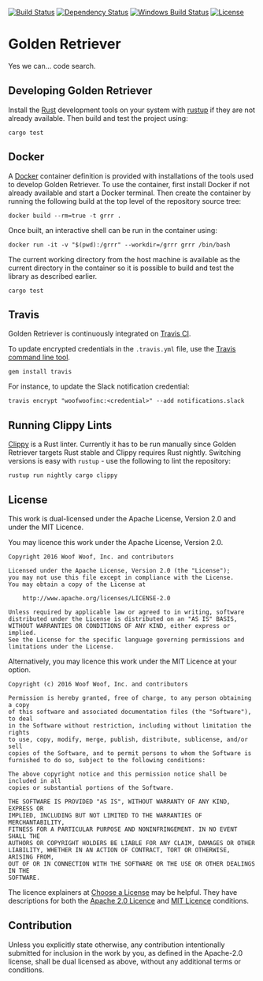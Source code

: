 [![Build Status](https://travis-ci.org/woofwoofinc/golden_retriever.svg?branch=master)](https://travis-ci.org/woofwoofinc/golden_retriever)
[![Dependency Status](https://dependencyci.com/github/woofwoofinc/golden_retriever/badge)](https://dependencyci.com/github/woofwoofinc/golden_retriever)
[![Windows Build Status](https://ci.appveyor.com/api/projects/status/iel04o3riadomnsa/branch/master?svg=true)](https://ci.appveyor.com/project/passy/golden_retriever)
[![License](https://img.shields.io/github/license/woofwoofinc/golden_retriever.svg)](https://github.com/woofwoofinc/golden_retriever#license)


Golden Retriever
================
Yes we can... code search.


Developing Golden Retriever
---------------------------
Install the [Rust] development tools on your system with [rustup] if they are
not already available. Then build and test the project using:

    cargo test

[Rust]: https://www.rust-lang.org
[rustup]: https://www.rustup.rs


Docker
------
A [Docker] container definition is provided with installations of the tools
used to develop Golden Retriever. To use the container, first install Docker if
not already available and start a Docker terminal. Then create the container by
running the following build at the top level of the repository source tree:

    docker build --rm=true -t grrr .

[Docker]: http://docker.io

Once built, an interactive shell can be run in the container using:

    docker run -it -v "$(pwd):/grrr" --workdir=/grrr grrr /bin/bash

The current working directory from the host machine is available as the current
directory in the container so it is possible to build and test the library as
described earlier.

    cargo test


Travis
------
Golden Retriever is continuously integrated on [Travis CI].

To update encrypted credentials in the `.travis.yml` file, use the
[Travis command line tool].

    gem install travis

For instance, to update the Slack notification credential:

    travis encrypt "woofwoofinc:<credential>" --add notifications.slack

[Travis CI]: https://travis-ci.org
[Travis command line tool]: https://docs.travis-ci.com/user/encryption-keys


Running Clippy Lints
--------------------
[Clippy] is a Rust linter. Currently it has to be run manually since Golden
Retriever targets Rust stable and Clippy requires Rust nightly. Switching
versions is easy with `rustup` - use the following to lint the repository:

    rustup run nightly cargo clippy

[Clippy]: https://github.com/Manishearth/rust-clippy


License
-------
This work is dual-licensed under the Apache License, Version 2.0 and under the
MIT Licence.

You may licence this work under the Apache License, Version 2.0.

    Copyright 2016 Woof Woof, Inc. and contributors

    Licensed under the Apache License, Version 2.0 (the "License");
    you may not use this file except in compliance with the License.
    You may obtain a copy of the License at

        http://www.apache.org/licenses/LICENSE-2.0

    Unless required by applicable law or agreed to in writing, software
    distributed under the License is distributed on an "AS IS" BASIS,
    WITHOUT WARRANTIES OR CONDITIONS OF ANY KIND, either express or implied.
    See the License for the specific language governing permissions and
    limitations under the License.

Alternatively, you may licence this work under the MIT Licence at your option.

    Copyright (c) 2016 Woof Woof, Inc. and contributors
    
    Permission is hereby granted, free of charge, to any person obtaining a copy
    of this software and associated documentation files (the "Software"), to deal
    in the Software without restriction, including without limitation the rights
    to use, copy, modify, merge, publish, distribute, sublicense, and/or sell
    copies of the Software, and to permit persons to whom the Software is
    furnished to do so, subject to the following conditions:
    
    The above copyright notice and this permission notice shall be included in all
    copies or substantial portions of the Software.
    
    THE SOFTWARE IS PROVIDED "AS IS", WITHOUT WARRANTY OF ANY KIND, EXPRESS OR
    IMPLIED, INCLUDING BUT NOT LIMITED TO THE WARRANTIES OF MERCHANTABILITY,
    FITNESS FOR A PARTICULAR PURPOSE AND NONINFRINGEMENT. IN NO EVENT SHALL THE
    AUTHORS OR COPYRIGHT HOLDERS BE LIABLE FOR ANY CLAIM, DAMAGES OR OTHER
    LIABILITY, WHETHER IN AN ACTION OF CONTRACT, TORT OR OTHERWISE, ARISING FROM,
    OUT OF OR IN CONNECTION WITH THE SOFTWARE OR THE USE OR OTHER DEALINGS IN THE
    SOFTWARE.

The licence explainers at [Choose a License] may be helpful. They have 
descriptions for both the [Apache 2.0 Licence] and [MIT Licence] conditions.

[Choose a License]: http://choosealicense.com
[Apache 2.0 Licence]: http://choosealicense.com/licenses/apache-2.0/
[MIT Licence]: http://choosealicense.com/licenses/mit/


Contribution
------------
Unless you explicitly state otherwise, any contribution intentionally submitted
for inclusion in the work by you, as defined in the Apache-2.0 license, shall be
dual licensed as above, without any additional terms or conditions.

